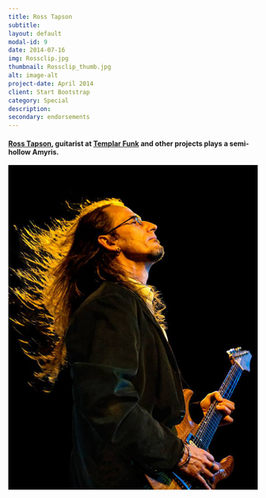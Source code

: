 ```yaml
---
title: Ross Tapson
subtitle:  
layout: default
modal-id: 9
date: 2014-07-16
img: Rossclip.jpg
thumbnail: Rossclip_thumb.jpg
alt: image-alt
project-date: April 2014
client: Start Bootstrap
category: Special
description:
secondary: endorsements
---
```


<!-- html sytax to include image and adjust size ... -->

#### [Ross Tapson](https://www.facebook.com/ross.tapson), guitarist at [Templar Funk](https://www.facebook.com/pg/templarfunkband) and other projects plays a semi-hollow Amyris.

<img src="img/endorse/Ross/Rossclip-s.jpg" alt="Drawing" style="width: 32.5;"/>
